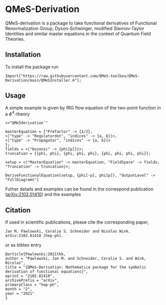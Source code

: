 # QMeS-Derivation
QMeS-derivation is a package to take functional derivatives of Functional Renormalization Group, Dyson-Schwinger, modified Slavnov-Taylor Identities and similar master equations in the context of Quantum Field Theories.

## Installation
To install the package run

	Import["https://raw.githubusercontent.com/QMeS-toolbox/QMeS-Derivation/main/QMeSInstaller.m"];

## Usage
A simple example is given by fRG flow equation of the two-point function in a $\phi^4$-theory

	<<"QMeSderivation`"

	masterEquation = {"Prefactor" -> {1/2},
	<|"type" -> "Regulatordot", "indices" -> {a, b}|>,
	<|"type" -> "Propagator", "indices" -> {a, b}|>
	};
	fields = <|"bosonic" -> {phi[p]}|>;
	truncation = {{phi, phi}, {phi, phi, phi}, {phi, phi, phi, phi}};

	setup = <|"MasterEquation" -> masterEquation, "FieldSpace" -> fields, "Truncation" -> truncation|>;

	DeriveFunctionalEquation[setup, {phi[-p], phi[p]}, "OutputLevel" -> "FullDiagrams"]

Futher details and examples can be found in the correspond publication ([arXiv:2102.01410](https://arxiv.org/pdf/2102.01410.pdf)) and the examples

## Citation

If used in scientific publications, please cite the corresponding paper,

	Jan M. Pawlowski, Coralie S. Schneider and Nicolas Wink.
	arXiv:2102.01410 [hep-ph].

or as bibtex entry

	@article{Pawlowski:2021tkk,
	author = "Pawlowski, Jan M. and Schneider, Coralie S. and Wink, Nicolas",
	title = "{QMeS-Derivation: Mathematica package for the symbolic derivation of functional equations}",
	eprint = "2102.01410",
	archivePrefix = "arXiv",
	primaryClass = "hep-ph",
	month = "2",
	year = "2021"
	}